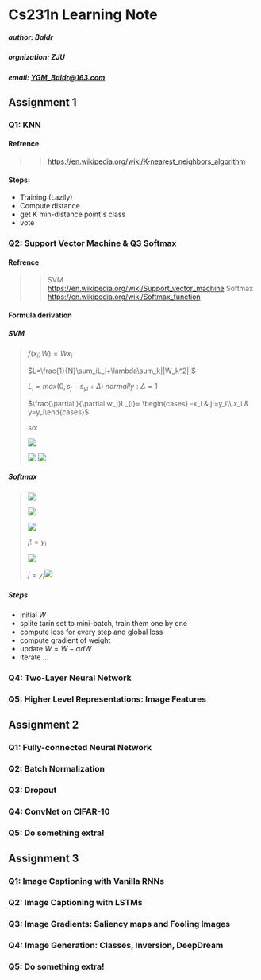 # Cs231n Learning Note
##### author: Baldr 
##### orgnization: ZJU
##### email: YGM_Baldr@163.com

## Assignment 1


### Q1: KNN

#### Refrence
>>https://en.wikipedia.org/wiki/K-nearest_neighbors_algorithm

#### Steps:
- Training (Lazily)
- Compute distance 
- get K min-distance point`s class 
- vote

### Q2: Support Vector Machine & Q3 Softmax 
#### Refrence
>>SVM   
      https://en.wikipedia.org/wiki/Support_vector_machine
>>Softmax
https://en.wikipedia.org/wiki/Softmax_function

#### Formula derivation
##### SVM
>$f(x_i;W)=Wx_i$
>
>$L=\frac{1}{N}\sum_iL_i+\lambda\sum_k||W_k^2||$
>
>$L_i=max(0,s_j-s_{yi}+\Delta)$ $normally:\Delta = 1$
> 
>$\frac{\partial }{\partial w_j}L_{i}= \begin{cases}  -x_i & j!=y_i\\ x_i & y=y_i\end{cases}$
>
>so:
>
>![](https://pic2.zhimg.com/50/9cf5d79f58ca3c63ea21b6a9c75940f5_hd.jpg)
>
>![](https://pic4.zhimg.com/50/c6149bcc0b824799d33528f9afd01fd4_hd.jpg)
>![](http://img.blog.csdn.net/20170327152910327?watermark/2/text/aHR0cDovL2Jsb2cuY3Nkbi5uZXQvcGppYV8xMDA4/font/5a6L5L2T/fontsize/400/fill/I0JBQkFCMA==/dissolve/70/gravity/SouthEast)

##### Softmax
>![](http://img.blog.csdn.net/20170327154010150?watermark/2/text/aHR0cDovL2Jsb2cuY3Nkbi5uZXQvcGppYV8xMDA4/font/5a6L5L2T/fontsize/400/fill/I0JBQkFCMA==/dissolve/70/gravity/SouthEast)
>
>![](http://img.blog.csdn.net/20170327154601836?watermark/2/text/aHR0cDovL2Jsb2cuY3Nkbi5uZXQvcGppYV8xMDA4/font/5a6L5L2T/fontsize/400/fill/I0JBQkFCMA==/dissolve/70/gravity/SouthEast)
>
>![](http://img.blog.csdn.net/20170327154836262?watermark/2/text/aHR0cDovL2Jsb2cuY3Nkbi5uZXQvcGppYV8xMDA4/font/5a6L5L2T/fontsize/400/fill/I0JBQkFCMA==/dissolve/70/gravity/SouthEast)
>
>
>$j!=y_i$
>
>![](http://img.blog.csdn.net/20170327155946785?watermark/2/text/aHR0cDovL2Jsb2cuY3Nkbi5uZXQvcGppYV8xMDA4/font/5a6L5L2T/fontsize/400/fill/I0JBQkFCMA==/dissolve/70/gravity/SouthEast)
>
>
>$j=y_i$![](http://img.blog.csdn.net/20170425152237405?watermark/2/text/aHR0cDovL2Jsb2cuY3Nkbi5uZXQvcGppYV8xMDA4/font/5a6L5L2T/fontsize/400/fill/I0JBQkFCMA==/dissolve/70/gravity/SouthEast)
>
##### Steps
- initial $W$ 
- splite tarin set to mini-batch, train them one by one
- compute loss for every step and global loss
- compute gradient of weight
- update $W=W-\alpha dW$ 
- iterate ...


### Q4: Two-Layer Neural Network
### Q5: Higher Level Representations: Image Features

## Assignment 2
### Q1: Fully-connected Neural Network
### Q2: Batch Normalization
### Q3: Dropout
### Q4: ConvNet on CIFAR-10
### Q5: Do something extra!

## Assignment 3
### Q1: Image Captioning with Vanilla RNNs
### Q2: Image Captioning with LSTMs
### Q3: Image Gradients: Saliency maps and Fooling Images
### Q4: Image Generation: Classes, Inversion, DeepDream
### Q5: Do something extra!




